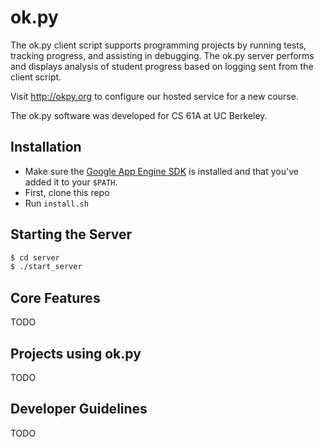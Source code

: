 ok.py
=====

The ok.py client script supports programming projects by running tests, tracking
progress, and assisting in debugging. The ok.py server performs and displays
analysis of student progress based on logging sent from the client script. 

Visit http://okpy.org to configure our hosted service for a new course. 

The ok.py software was developed for CS 61A at UC Berkeley.

Installation
-------------
* Make sure the [Google App Engine SDK](https://developers.google.com/appengine/downloads) is installed and that you've added it to your `$PATH`.
* First, clone this repo
* Run `install.sh`


Starting the Server
-------------
```bash
$ cd server
$ ./start_server
```
Core Features
-------------

TODO

Projects using ok.py
--------------------

TODO

Developer Guidelines
--------------------

TODO
